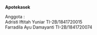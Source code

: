  <b>Apotekasek</b>

Anggota : <br>
Adristi Iftitah Yuniar  TI-2B/1841720015 <br>
Farradila Ayu Damayanti TI-2B/1841720074
